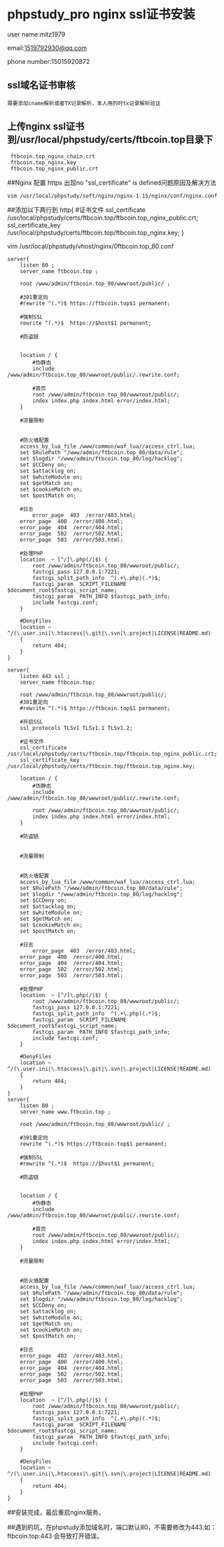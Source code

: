 # phpstudy_pro nginx ssl证书安装


user name:mitz1979

email:1519792930@qq.com

phone number:15015920872

## ssl域名证书审核

	需要添加cname解析或者TX记录解析，本人用的时tx记录解析验证



## 上传nginx ssl证书到/usr/local/phpstudy/certs/ftbcoin.top目录下

 	 ftbcoin.top_nginx_chain.crt
 	 ftbcoin.top_nginx.key
 	 ftbcoin.top_nginx_public.crt

##Nginx 配置 https 出现no "ssl_certificate" is defined问题原因及解决方法

	vim /usr/local/phpstudy/soft/nginx/nginx-1.15/nginx/conf/nginx.conf
	
##添加以下两行到
	http{
		#证书文件
		ssl_certificate /usr/local/phpstudy/certs/ftbcoin.top/ftbcoin.top_nginx_public.crt; 
		ssl_certificate_key /usr/local/phpstudy/certs/ftbcoin.top/ftbcoin.top_nginx.key;
	}
	
vim /usr/local/phpstudy/vhost/nginx/0ftbcoin.top_80.conf

	server{
		listen 80 ;
		server_name ftbcoin.top ;

		root /www/admin/ftbcoin.top_80/wwwroot/public/ ;

		#301重定向
		#rewrite ^(.*)$ https://ftbcoin.top$1 permanent;

		#强制SSL
		rewrite ^(.*)$  https://$host$1 permanent;

		#防盗链


		location / {
			#伪静态
			include /www/admin/ftbcoin.top_80/wwwroot/public/.rewrite.conf;

			#首页
			root /www/admin/ftbcoin.top_80/wwwroot/public/;
			index index.php index.html error/index.html;
		}

		#流量限制


		#防火墙配置
		access_by_lua_file /www/common/waf_lua//access_ctrl.lua;
		set $RulePath "/www/admin/ftbcoin.top_80/data/rule";
		set $logdir "/www/admin/ftbcoin.top_80/log/hacklog";
		set $CCDeny on;
		set $attacklog on;
		set $whiteModule on;
		set $getMatch on;
		set $cookieMatch on;
		set $postMatch on;

		#日志
			error_page  403  /error/403.html;
		error_page  400  /error/400.html;
		error_page  404  /error/404.html;
		error_page  502  /error/502.html;
		error_page  503  /error/503.html;

		#处理PHP
		location  ~ [^/]\.php(/|$) {
			root /www/admin/ftbcoin.top_80/wwwroot/public/;
			fastcgi_pass 127.0.0.1:7221;
			fastcgi_split_path_info  ^(.+\.php)(.*)$;
			fastcgi_param  SCRIPT_FILENAME $document_root$fastcgi_script_name;
			fastcgi_param  PATH_INFO $fastcgi_path_info;
			include fastcgi.conf;
		}

		#DenyFiles
		location ~ ^/(\.user.ini|\.htaccess|\.git|\.svn|\.project|LICENSE|README.md)
		{
			return 404;
		}
	}

	server{
		listen 443 ssl ;
		server_name ftbcoin.top;

		root /www/admin/ftbcoin.top_80/wwwroot/public/;
		#301重定向
		#rewrite ^(.*)$ https://ftbcoin.top$1 permanent;

		#开启SSL
		ssl_protocols TLSv1 TLSv1.1 TLSv1.2;

		#证书文件
		ssl_certificate /usr/local/phpstudy/certs/ftbcoin.top/ftbcoin.top_nginx_public.crt; 
		ssl_certificate_key /usr/local/phpstudy/certs/ftbcoin.top/ftbcoin.top_nginx.key;

		location / {
			#伪静态
			include /www/admin/ftbcoin.top_80/wwwroot/public/.rewrite.conf;

			root /www/admin/ftbcoin.top_80/wwwroot/public/;
			index index.php index.html error/index.html;
		}

		#防盗链


		#流量限制


		#防火墙配置
		access_by_lua_file /www/common/waf_lua//access_ctrl.lua;
		set $RulePath "/www/admin/ftbcoin.top_80/data/rule";
		set $logdir "/www/admin/ftbcoin.top_80/log/hacklog";
		set $CCDeny on;
		set $attacklog on;
		set $whiteModule on;
		set $getMatch on;
		set $cookieMatch on;
		set $postMatch on;

		#日志
			error_page  403  /error/403.html;
		error_page  400  /error/400.html;
		error_page  404  /error/404.html;
		error_page  502  /error/502.html;
		error_page  503  /error/503.html;

		#处理PHP
		location  ~ [^/]\.php(/|$) {
			root /www/admin/ftbcoin.top_80/wwwroot/public/;
			fastcgi_pass 127.0.0.1:7221;
			fastcgi_split_path_info  ^(.+\.php)(.*)$;
			fastcgi_param  SCRIPT_FILENAME $document_root$fastcgi_script_name;
			fastcgi_param  PATH_INFO $fastcgi_path_info;
			include fastcgi.conf;
		}

		#DenyFiles
		location ~ ^/(\.user.ini|\.htaccess|\.git|\.svn|\.project|LICENSE|README.md)
		{
			return 404;
		}
	}
	server{
		listen 80 ;
		server_name www.ftbcoin.top ;

		root /www/admin/ftbcoin.top_80/wwwroot/public/ ;

		#301重定向
		rewrite ^(.*)$ https://ftbcoin.top$1 permanent;

		#强制SSL
		#rewrite ^(.*)$  https://$host$1 permanent;

		#防盗链


		location / {
			#伪静态
			include /www/admin/ftbcoin.top_80/wwwroot/public/.rewrite.conf;

			#首页
			root /www/admin/ftbcoin.top_80/wwwroot/public/;
			index index.php index.html error/index.html;
		}

		#流量限制


		#防火墙配置
		access_by_lua_file /www/common/waf_lua//access_ctrl.lua;
		set $RulePath "/www/admin/ftbcoin.top_80/data/rule";
		set $logdir "/www/admin/ftbcoin.top_80/log/hacklog";
		set $CCDeny on;
		set $attacklog on;
		set $whiteModule on;
		set $getMatch on;
		set $cookieMatch on;
		set $postMatch on;

		#日志
		error_page  403  /error/403.html;
		error_page  400  /error/400.html;
		error_page  404  /error/404.html;
		error_page  502  /error/502.html;
		error_page  503  /error/503.html;

		#处理PHP
		location  ~ [^/]\.php(/|$) {
			root /www/admin/ftbcoin.top_80/wwwroot/public/;
			fastcgi_pass 127.0.0.1:7221;
			fastcgi_split_path_info  ^(.+\.php)(.*)$;
			fastcgi_param  SCRIPT_FILENAME $document_root$fastcgi_script_name;
			fastcgi_param  PATH_INFO $fastcgi_path_info;
			include fastcgi.conf;
		}

		#DenyFiles
		location ~ ^/(\.user.ini|\.htaccess|\.git|\.svn|\.project|LICENSE|README.md)
		{
			return 404;
		}
	}

##安装完成，最后重启nginx服务。

##遇到的坑，在phpstudy添加域名时，端口默认80，不需要修改为443.如：
ftbcoin.top:443 会导致打开错误。
